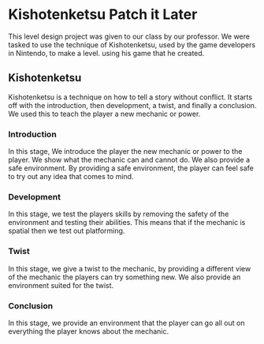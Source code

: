 # Kishotenketsu Patch it Later
This level design project was given to our class by our professor. We were tasked to use the technique of Kishotenketsu, used by the game developers in Nintendo, to make a level. using his game that he created.

## Kishotenketsu
Kishotenketsu is a technique on how to tell a story without conflict. It starts off with the introduction, then development, a twist, and finally a conclusion. We used this to teach the player a new mechanic or power.

### Introduction
In this stage, We introduce the player the new mechanic or power to the player. We show what the mechanic can and cannot do. We also provide a safe environment. By providing a safe environment, the player can feel safe to try out any idea that comes to mind.

### Development
In this stage, we test the players skills by removing the safety of the environment and testing their abilities. This means that if the mechanic is spatial then we test out platforming.

### Twist
In this stage, we give a twist to the mechanic, by providing a different view of the mechanic the players can try something new. We also provide an environment suited for the twist.

### Conclusion
In this stage, we provide an environment that the player can go all out on everything the player knows about the mechanic. 
